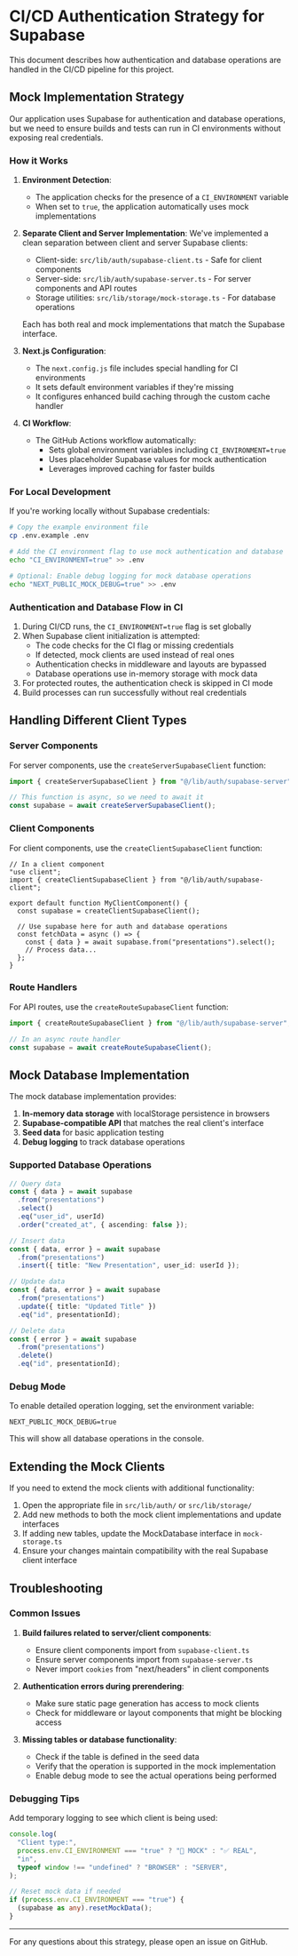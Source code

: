 # CI/CD Authentication Strategy for Supabase

This document describes how authentication and database operations are handled in the CI/CD pipeline for this project.

## Mock Implementation Strategy

Our application uses Supabase for authentication and database operations, but we need to ensure builds and tests can run in CI environments without exposing real credentials.

### How it Works

1. **Environment Detection**:

   - The application checks for the presence of a `CI_ENVIRONMENT` variable
   - When set to `true`, the application automatically uses mock implementations

2. **Separate Client and Server Implementation**:
   We've implemented a clean separation between client and server Supabase clients:

   - Client-side: `src/lib/auth/supabase-client.ts` - Safe for client components
   - Server-side: `src/lib/auth/supabase-server.ts` - For server components and API routes
   - Storage utilities: `src/lib/storage/mock-storage.ts` - For database operations

   Each has both real and mock implementations that match the Supabase interface.

3. **Next.js Configuration**:

   - The `next.config.js` file includes special handling for CI environments
   - It sets default environment variables if they're missing
   - It configures enhanced build caching through the custom cache handler

4. **CI Workflow**:
   - The GitHub Actions workflow automatically:
     - Sets global environment variables including `CI_ENVIRONMENT=true`
     - Uses placeholder Supabase values for mock authentication
     - Leverages improved caching for faster builds

### For Local Development

If you're working locally without Supabase credentials:

```bash
# Copy the example environment file
cp .env.example .env

# Add the CI environment flag to use mock authentication and database
echo "CI_ENVIRONMENT=true" >> .env

# Optional: Enable debug logging for mock database operations
echo "NEXT_PUBLIC_MOCK_DEBUG=true" >> .env
```

### Authentication and Database Flow in CI

1. During CI/CD runs, the `CI_ENVIRONMENT=true` flag is set globally
2. When Supabase client initialization is attempted:
   - The code checks for the CI flag or missing credentials
   - If detected, mock clients are used instead of real ones
   - Authentication checks in middleware and layouts are bypassed
   - Database operations use in-memory storage with mock data
3. For protected routes, the authentication check is skipped in CI mode
4. Build processes can run successfully without real credentials

## Handling Different Client Types

### Server Components

For server components, use the `createServerSupabaseClient` function:

```typescript
import { createServerSupabaseClient } from "@/lib/auth/supabase-server";

// This function is async, so we need to await it
const supabase = await createServerSupabaseClient();
```

### Client Components

For client components, use the `createClientSupabaseClient` function:

```tsx
// In a client component
"use client";
import { createClientSupabaseClient } from "@/lib/auth/supabase-client";

export default function MyClientComponent() {
  const supabase = createClientSupabaseClient();

  // Use supabase here for auth and database operations
  const fetchData = async () => {
    const { data } = await supabase.from("presentations").select();
    // Process data...
  };
}
```

### Route Handlers

For API routes, use the `createRouteSupabaseClient` function:

```typescript
import { createRouteSupabaseClient } from "@/lib/auth/supabase-server";

// In an async route handler
const supabase = await createRouteSupabaseClient();
```

## Mock Database Implementation

The mock database implementation provides:

1. **In-memory data storage** with localStorage persistence in browsers
2. **Supabase-compatible API** that matches the real client's interface
3. **Seed data** for basic application testing
4. **Debug logging** to track database operations

### Supported Database Operations

```typescript
// Query data
const { data } = await supabase
  .from("presentations")
  .select()
  .eq("user_id", userId)
  .order("created_at", { ascending: false });

// Insert data
const { data, error } = await supabase
  .from("presentations")
  .insert({ title: "New Presentation", user_id: userId });

// Update data
const { data, error } = await supabase
  .from("presentations")
  .update({ title: "Updated Title" })
  .eq("id", presentationId);

// Delete data
const { error } = await supabase
  .from("presentations")
  .delete()
  .eq("id", presentationId);
```

### Debug Mode

To enable detailed operation logging, set the environment variable:

```
NEXT_PUBLIC_MOCK_DEBUG=true
```

This will show all database operations in the console.

## Extending the Mock Clients

If you need to extend the mock clients with additional functionality:

1. Open the appropriate file in `src/lib/auth/` or `src/lib/storage/`
2. Add new methods to both the mock client implementations and update interfaces
3. If adding new tables, update the MockDatabase interface in `mock-storage.ts`
4. Ensure your changes maintain compatibility with the real Supabase client interface

## Troubleshooting

### Common Issues

1. **Build failures related to server/client components**:

   - Ensure client components import from `supabase-client.ts`
   - Ensure server components import from `supabase-server.ts`
   - Never import `cookies` from "next/headers" in client components

2. **Authentication errors during prerendering**:

   - Make sure static page generation has access to mock clients
   - Check for middleware or layout components that might be blocking access

3. **Missing tables or database functionality**:
   - Check if the table is defined in the seed data
   - Verify that the operation is supported in the mock implementation
   - Enable debug mode to see the actual operations being performed

### Debugging Tips

Add temporary logging to see which client is being used:

```typescript
console.log(
  "Client type:",
  process.env.CI_ENVIRONMENT === "true" ? "🔶 MOCK" : "✅ REAL",
  "in",
  typeof window !== "undefined" ? "BROWSER" : "SERVER",
);

// Reset mock data if needed
if (process.env.CI_ENVIRONMENT === "true") {
  (supabase as any).resetMockData();
}
```

---

For any questions about this strategy, please open an issue on GitHub.
